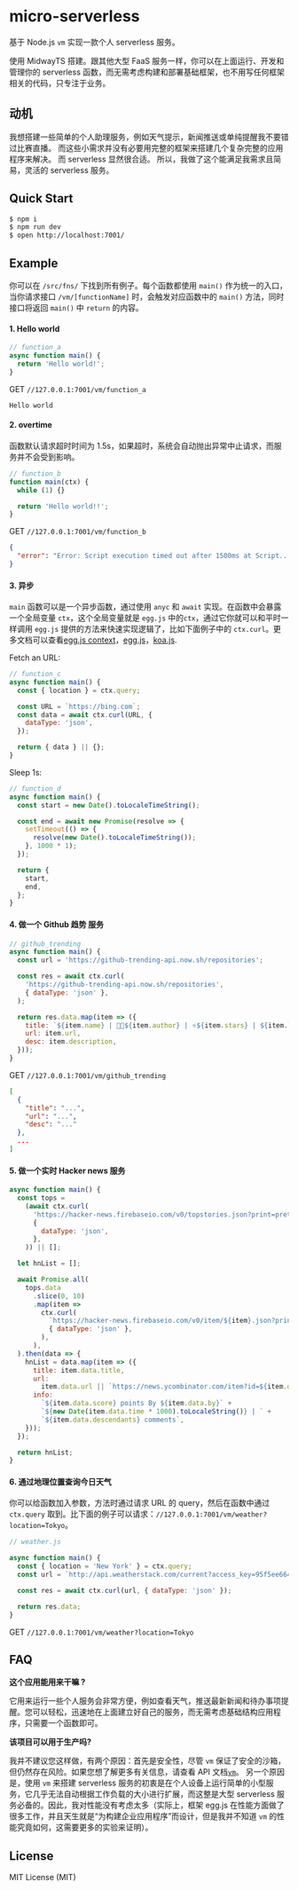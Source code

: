 # micro-serverless

基于 Node.js `vm` 实现一款个人 serverless 服务。

使用 MidwayTS 搭建。跟其他大型 FaaS 服务一样，你可以在上面运行、开发和管理你的 serverless 函数，而无需考虑构建和部署基础框架，也不用写任何框架相关的代码，只专注于业务。

## 动机

我想搭建一些简单的个人助理服务，例如天气提示，新闻推送或单纯提醒我不要错过比赛直播。 而这些小需求并没有必要用完整的框架来搭建几个复杂完整的应用程序来解决。 而 serverless 显然很合适。 所以，我做了这个能满足我需求且简易，灵活的 serverless 服务。

## Quick Start

```bash
$ npm i
$ npm run dev
$ open http://localhost:7001/
```

## Example

你可以在 `/src/fns/` 下找到所有例子。每个函数都使用 `main()` 作为统一的入口，当你请求接口 `/vm/[functionName]` 时，会触发对应函数中的 `main()` 方法，同时接口将返回 `main()` 中 `return` 的内容。

#### 1. Hello world

```js
// function_a
async function main() {
  return 'Hello world!';
}
```

GET `//127.0.0.1:7001/vm/function_a`

```
Hello world
```

#### 2. overtime

函数默认请求超时时间为 1.5s，如果超时，系统会自动抛出异常中止请求，而服务并不会受到影响。

```js
// function_b
function main(ctx) {
  while (1) {}

  return 'Hello world!!';
}
```

GET `//127.0.0.1:7001/vm/function_b`

```JSON
{
  "error": "Error: Script execution timed out after 1500ms at Script..."
}
```

#### 3. 异步

`main` 函数可以是一个异步函数，通过使用 `anyc` 和 `await` 实现。在函数中会暴露一个全局变量 `ctx`，这个全局变量就是 `egg.js` 中的`ctx`，通过它你就可以和平时一样调用 `egg.js` 提供的方法来快速实现逻辑了，比如下面例子中的 `ctx.curl`。更多文档可以查看[egg.js context](https://eggjs.org/api/Context.html)，[egg.js](https://eggjs.org/en/index.html)，[koa.js](https://koajs.com/).

Fetch an URL:

```js
// function_c
async function main() {
  const { location } = ctx.query;

  const URL = `https://bing.com`;
  const data = await ctx.curl(URL, {
    dataType: 'json',
  });

  return { data } || {};
}
```

Sleep 1s:

```js
// function_d
async function main() {
  const start = new Date().toLocaleTimeString();

  const end = await new Promise(resolve => {
    setTimeout(() => {
      resolve(new Date().toLocaleTimeString());
    }, 1000 * 1);
  });

  return {
    start,
    end,
  };
}
```

#### 4. 做一个 **Github 趋势** 服务

```js
// github_trending
async function main() {
  const url = 'https://github-trending-api.now.sh/repositories';

  const res = await ctx.curl(
    'https://github-trending-api.now.sh/repositories',
    { dataType: 'json' },
  );

  return res.data.map(item => ({
    title: `${item.name} | 👨‍💻${item.author} | ⭐️${item.stars} | ${item.language}`,
    url: item.url,
    desc: item.description,
  }));
}
```

GET `//127.0.0.1:7001/vm/github_trending`

```JSON
[
  {
    "title": "...",
    "url": "...",
    "desc": "..."
  },
  ...
]
```

#### 5. 做一个实时 **Hacker news** 服务

```js
async function main() {
  const tops =
    (await ctx.curl(
      'https://hacker-news.firebaseio.com/v0/topstories.json?print=pretty',
      {
        dataType: 'json',
      },
    )) || [];

  let hnList = [];

  await Promise.all(
    tops.data
      .slice(0, 10)
      .map(item =>
        ctx.curl(
          `https://hacker-news.firebaseio.com/v0/item/${item}.json?print=pretty`,
          { dataType: 'json' },
        ),
      ),
  ).then(data => {
    hnList = data.map(item => ({
      title: item.data.title,
      url:
        item.data.url || `https://news.ycombinator.com/item?id=${item.data.id}`,
      info:
        `${item.data.score} points By ${item.data.by}` +
        `${new Date(item.data.time * 1000).toLocaleString()} | ` +
        `${item.data.descendants} comments`,
    }));
  });

  return hnList;
}
```

#### 6. 通过地理位置查询今日天气

你可以给函数加入参数，方法时通过请求 URL 的 query，然后在函数中通过 `ctx.query` 取到。比下面的例子可以请求：`//127.0.0.1:7001/vm/weather?location=Tokyo`。

```js
// weather.js

async function main() {
  const { location = 'New York' } = ctx.query;
  const url = `http://api.weatherstack.com/current?access_key=95f5ee664befefc1c49fa0dac0da19c7&query=${location}`;

  const res = await ctx.curl(url, { dataType: 'json' });

  return res.data;
}
```

GET `//127.0.0.1:7001/vm/weather?location=Tokyo`

## FAQ

**这个应用能用来干嘛 ?**

它用来运行一些个人服务会非常方便，例如查看天气，推送最新新闻和待办事项提醒。您可以轻松，迅速地在上面建立好自己的服务，而无需考虑基础结构应用程序，只需要一个函数即可。

**该项目可以用于生产吗?**

我并不建议您这样做，有两个原因：首先是安全性，尽管 `vm` 保证了安全的沙箱，但仍然存在风险。如果您想了解更多有关信息，请查看 API 文档[`vm`](https://nodejs.org/api/vm.html)。 另一个原因是，使用 `vm` 来搭建 serverless 服务的初衷是在个人设备上运行简单的小型服务，它几乎无法自动根据工作负载的大小进行扩展，而这整是大型 serverless 服务必备的。因此，我对性能没有考虑太多（实际上，框架 egg.js 在性能方面做了很多工作，并且天生就是“为构建企业应用程序”而设计，但是我并不知道 `vm` 的性能究竟如何，这需要更多的实验来证明）。

## License

MIT License (MIT)
